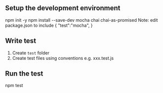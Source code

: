 ## Setup the development environment
npm init -y
npm install --save-dev mocha chai chai-as-promised
Note: edit package.json to include 
{
    "test":"mocha",
}
## Write test
1. Create `test` folder
2. Create test files using conventions e.g. xxx.test.js


## Run the test
npm test

